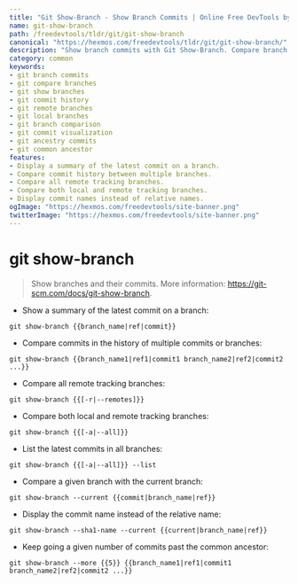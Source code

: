 ```yaml
---
title: "Git Show-Branch - Show Branch Commits | Online Free DevTools by Hexmos"
name: git-show-branch
path: /freedevtools/tldr/git/git-show-branch
canonical: "https://hexmos.com/freedevtools/tldr/git/git-show-branch/"
description: "Show branch commits with Git Show-Branch. Compare branch history, identify divergent points, and visualize commit relationships. Free online tool, no registration required."
category: common
keywords:
- git branch commits
- git compare branches
- git show branches
- git commit history
- git remote branches
- git local branches
- git branch comparison
- git commit visualization
- git ancestry commits
- git common ancestor
features:
- Display a summary of the latest commit on a branch.
- Compare commit history between multiple branches.
- Compare all remote tracking branches.
- Compare both local and remote tracking branches.
- Display commit names instead of relative names.
ogImage: "https://hexmos.com/freedevtools/site-banner.png"
twitterImage: "https://hexmos.com/freedevtools/site-banner.png"
---
```


# git show-branch

> Show branches and their commits.
> More information: <https://git-scm.com/docs/git-show-branch>.

- Show a summary of the latest commit on a branch:

`git show-branch {{branch_name|ref|commit}}`

- Compare commits in the history of multiple commits or branches:

`git show-branch {{branch_name1|ref1|commit1 branch_name2|ref2|commit2 ...}}`

- Compare all remote tracking branches:

`git show-branch {{[-r|--remotes]}}`

- Compare both local and remote tracking branches:

`git show-branch {{[-a|--all]}}`

- List the latest commits in all branches:

`git show-branch {{[-a|--all]}} --list`

- Compare a given branch with the current branch:

`git show-branch --current {{commit|branch_name|ref}}`

- Display the commit name instead of the relative name:

`git show-branch --sha1-name --current {{current|branch_name|ref}}`

- Keep going a given number of commits past the common ancestor:

`git show-branch --more {{5}} {{branch_name1|ref1|commit1 branch_name2|ref2|commit2 ...}}`
